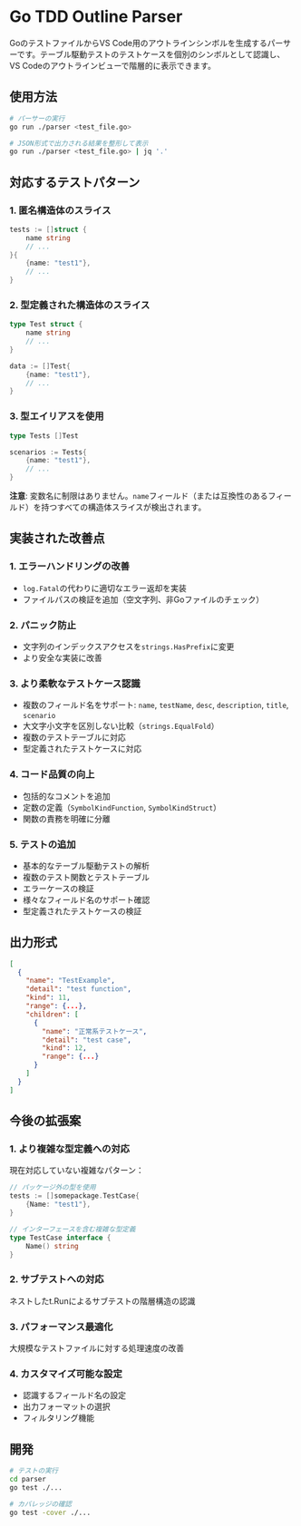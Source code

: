 # Go TDD Outline Parser

GoのテストファイルからVS Code用のアウトラインシンボルを生成するパーサーです。テーブル駆動テストのテストケースを個別のシンボルとして認識し、VS Codeのアウトラインビューで階層的に表示できます。

## 使用方法

```bash
# パーサーの実行
go run ./parser <test_file.go>

# JSON形式で出力される結果を整形して表示
go run ./parser <test_file.go> | jq '.'
```

## 対応するテストパターン

### 1. 匿名構造体のスライス
```go
tests := []struct {
    name string
    // ...
}{
    {name: "test1"},
    // ...
}
```

### 2. 型定義された構造体のスライス
```go
type Test struct {
    name string
    // ...
}

data := []Test{
    {name: "test1"},
    // ...
}
```

### 3. 型エイリアスを使用
```go
type Tests []Test

scenarios := Tests{
    {name: "test1"},
    // ...
}
```

**注意**: 変数名に制限はありません。`name`フィールド（または互換性のあるフィールド）を持つすべての構造体スライスが検出されます。

## 実装された改善点

### 1. エラーハンドリングの改善
- `log.Fatal`の代わりに適切なエラー返却を実装
- ファイルパスの検証を追加（空文字列、非Goファイルのチェック）

### 2. パニック防止
- 文字列のインデックスアクセスを`strings.HasPrefix`に変更
- より安全な実装に改善

### 3. より柔軟なテストケース認識
- 複数のフィールド名をサポート: `name`, `testName`, `desc`, `description`, `title`, `scenario`
- 大文字小文字を区別しない比較（`strings.EqualFold`）
- 複数のテストテーブルに対応
- 型定義されたテストケースに対応

### 4. コード品質の向上
- 包括的なコメントを追加
- 定数の定義（`SymbolKindFunction`, `SymbolKindStruct`）
- 関数の責務を明確に分離

### 5. テストの追加
- 基本的なテーブル駆動テストの解析
- 複数のテスト関数とテストテーブル
- エラーケースの検証
- 様々なフィールド名のサポート確認
- 型定義されたテストケースの検証

## 出力形式

```json
[
  {
    "name": "TestExample",
    "detail": "test function",
    "kind": 11,
    "range": {...},
    "children": [
      {
        "name": "正常系テストケース",
        "detail": "test case",
        "kind": 12,
        "range": {...}
      }
    ]
  }
]
```

## 今後の拡張案

### 1. より複雑な型定義への対応
現在対応していない複雑なパターン：
```go
// パッケージ外の型を使用
tests := []somepackage.TestCase{
    {Name: "test1"},
}

// インターフェースを含む複雑な型定義
type TestCase interface {
    Name() string
}
```

### 2. サブテストへの対応
ネストしたt.Runによるサブテストの階層構造の認識

### 3. パフォーマンス最適化
大規模なテストファイルに対する処理速度の改善

### 4. カスタマイズ可能な設定
- 認識するフィールド名の設定
- 出力フォーマットの選択
- フィルタリング機能

## 開発

```bash
# テストの実行
cd parser
go test ./...

# カバレッジの確認
go test -cover ./...
``` 